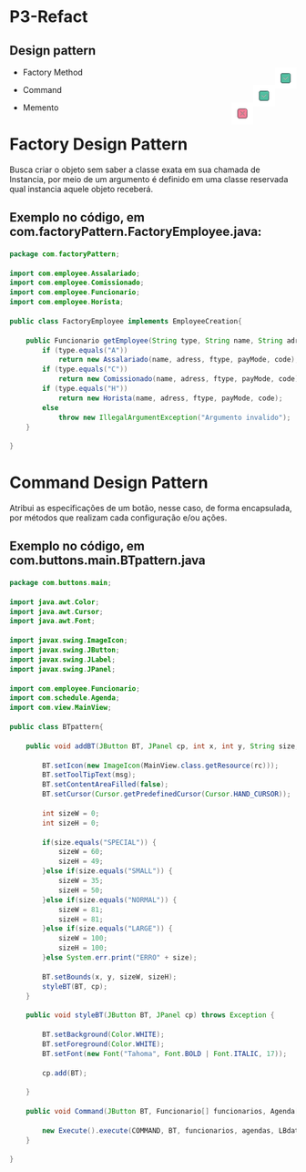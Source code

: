 # P3-Refact

## Design pattern

- Factory Method <img src="icon/iconS.png" align = "right" >

- Command <img src="icon/iconS.png" align = "right" >

- Memento <img src="icon/iconN.png" align = "right" >


# Factory Design Pattern
Busca criar o objeto sem saber a classe exata em sua chamada de Instancia, por meio de um argumento é definido em uma classe reservada qual instancia aquele objeto receberá.

## Exemplo no código, em com.factoryPattern.FactoryEmployee.java:

```java
package com.factoryPattern;

import com.employee.Assalariado;
import com.employee.Comissionado;
import com.employee.Funcionario;
import com.employee.Horista;

public class FactoryEmployee implements EmployeeCreation{

    public Funcionario getEmployee(String type, String name, String adress, String ftype, String payMode, String code) throws Exception {
        if (type.equals("A")) 
            return new Assalariado(name, adress, ftype, payMode, code);
        if (type.equals("C"))
        	return new Comissionado(name, adress, ftype, payMode, code);
        if (type.equals("H"))
        	return new Horista(name, adress, ftype, payMode, code);
        else 
        	throw new IllegalArgumentException("Argumento invalido");
    }	
   
}
```

# Command Design Pattern
Atribui as especificações de um botão, nesse caso, de forma encapsulada, por métodos que realizam cada configuração e/ou ações.

## Exemplo no código, em com.buttons.main.BTpattern.java

```java
package com.buttons.main;

import java.awt.Color;
import java.awt.Cursor;
import java.awt.Font;

import javax.swing.ImageIcon;
import javax.swing.JButton;
import javax.swing.JLabel;
import javax.swing.JPanel;

import com.employee.Funcionario;
import com.schedule.Agenda;
import com.view.MainView;

public class BTpattern{
		
	public void addBT(JButton BT, JPanel cp, int x, int y, String size, String rc, String msg) throws Exception {
			
		BT.setIcon(new ImageIcon(MainView.class.getResource(rc)));
	    BT.setToolTipText(msg);
	    BT.setContentAreaFilled(false);
	    BT.setCursor(Cursor.getPredefinedCursor(Cursor.HAND_CURSOR));
	    
	    int sizeW = 0;
	    int sizeH = 0;
	    
	    if(size.equals("SPECIAL")) {
	    	sizeW = 60;
	    	sizeH = 49;
	    }else if(size.equals("SMALL")) {
			sizeW = 35;
			sizeH = 50;
		}else if(size.equals("NORMAL")) {
			sizeW = 81;
			sizeH = 81;
		}else if(size.equals("LARGE")) {
			sizeW = 100;
			sizeH = 100;
		}else System.err.print("ERRO" + size);
		
		BT.setBounds(x, y, sizeW, sizeH); 
	    styleBT(BT, cp);
	}

	public void styleBT(JButton BT, JPanel cp) throws Exception {
		
        BT.setBackground(Color.WHITE);
        BT.setForeground(Color.WHITE);
        BT.setFont(new Font("Tahoma", Font.BOLD | Font.ITALIC, 17));
        
        cp.add(BT);
        
	}
	
	public void Command(JButton BT, Funcionario[] funcionarios, Agenda[] agendas, JLabel LBdata, JLabel LBhora, String COMMAND) {
		
		new Execute().execute(COMMAND, BT, funcionarios, agendas, LBdata, LBhora);
	}
	
}

```



<!--
## View

- DetailView <img src="icon/iconS.png" align = "right" >

- MainView <img src="icon/iconS.png" align = "right" >

- PayView <img src="icon/iconS.png" align = "right" >

- SellView <img src="icon/iconS.png" align = "right" >

- ListView <img src="icon/iconN.png" align = "right" >

- EditView <img src="icon/iconN.png" align = "right" >

## Employee

- FactoryEmployee - SignUP <img src="icon/iconN.png" align = "right" >

## Schedule

- Schedule - SignUP <img src="icon/iconN.png" align = "right" >
-->
